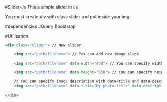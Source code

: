 #Slider-Js
This a simple slider in Js

You must create div with class slider and put inside your img

#dependencies
JQuery
Boostsrap

#Utilization

``` html
<div class="slider"> // New slider
	
	<img src="path/filename"> // You can add new image slide
	
	<img src="path/filename" data-width="400"> // You can specify width in px with data-width attribute

	<img src="path/filename" data-height="550"> // You can specify height in px with data-height attribute

	// You can specify image description with data-title and data-description  attributes
	<img src="path/filename" data-title="My photo title" data-description="One great description">
	
</div>
```